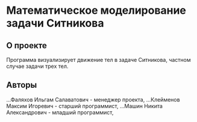 # Математическое моделирование задачи Ситникова

## О проекте
Программа визуализирует движение тел в задаче Ситникова, частном случае задачи трех тел.


## Авторы
...Фаляхов Ильгам Салаватович - менеджер проекта,
...Клейменов Максим Игоревич - старший программист,
...Машин Никита Александрович - младший программист,

